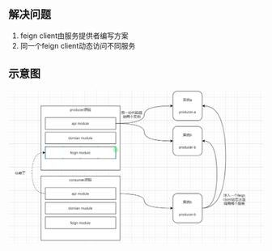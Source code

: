 ## 解决问题
1. feign client由服务提供者编写方案
2. 同一个feign client动态访问不同服务

## 示意图
![2020-08-21-10-40-38](.images/2020-08-21-10-40-38.png)